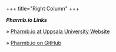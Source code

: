 +++
title="Right Column"
+++

<div class="card">

<h5 style="font-size: 1em; margin: 0 0 .4em 0;">Pharmb.io Links</h5>

&raquo; <a href="http://www.farmbio.uu.se/forskning/researchgroups/pb/" target="_blank">Pharmb.io at Uppsala University Website</a>

&raquo; <a href="https://github.com/pharmbio" target="_blank">Pharmb.io on GitHub</a>

</div>
